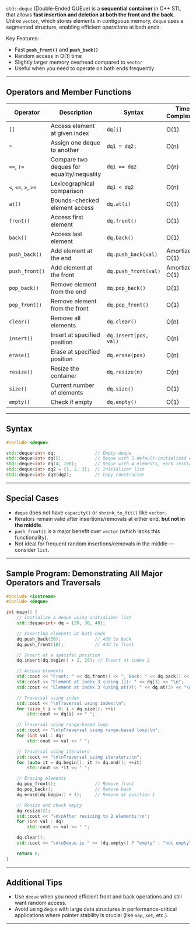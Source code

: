 `std::deque` (Double-Ended QUEue) is a **sequential container** in C++ STL that allows **fast insertion and deletion at both the front and the back**. Unlike `vector`, which stores elements in contiguous memory, `deque` uses a segmented structure, enabling efficient operations at both ends.

Key Features:
- Fast **`push_front()`** and **`push_back()`**
- Random access in O(1) time
- Slightly larger memory overhead compared to `vector`
- Useful when you need to operate on both ends frequently

---
## Operators and Member Functions

| Operator             | Description                                | Syntax                | Time Complexity | Example                        |
| -------------------- | ------------------------------------------ | --------------------- | --------------- | ------------------------------ |
| `[]`                 | Access element at given index              | `dq[i]`               | O(1)            | `int x = dq[1];`               |
| `=`                  | Assign one deque to another                | `dq1 = dq2;`          | O(n)            | `d1 = d2;`                     |
| `==`, `!=`           | Compare two deques for equality/inequality | `dq1 == dq2`          | O(n)            | `if (d1 != d2)`                |
| `<`, `<=`, `>`, `>=` | Lexicographical comparison                 | `dq1 < dq2`           | O(n)            | `if (d1 >= d2)`                |
| `at()`               | Bounds-checked element access              | `dq.at(i)`            | O(1)            | `int y = dq.at(2);`            |
| `front()`            | Access first element                       | `dq.front()`          | O(1)            | `int f = dq.front();`          |
| `back()`             | Access last element                        | `dq.back()`           | O(1)            | `int b = dq.back();`           |
| `push_back()`        | Add element at the end                     | `dq.push_back(val)`   | Amortized O(1)  | `dq.push_back(5);`             |
| `push_front()`       | Add element at the front                   | `dq.push_front(val)`  | Amortized O(1)  | `dq.push_front(1);`            |
| `pop_back()`         | Remove element from the end                | `dq.pop_back()`       | O(1)            | `dq.pop_back();`               |
| `pop_front()`        | Remove element from the front              | `dq.pop_front()`      | O(1)            | `dq.pop_front();`              |
| `clear()`            | Remove all elements                        | `dq.clear()`          | O(n)            | `dq.clear();`                  |
| `insert()`           | Insert at specified position               | `dq.insert(pos, val)` | O(n)            | `dq.insert(dq.begin()+1, 10);` |
| `erase()`            | Erase at specified position                | `dq.erase(pos)`       | O(n)            | `dq.erase(dq.begin());`        |
| `resize()`           | Resize the container                       | `dq.resize(n)`        | O(n)            | `dq.resize(5);`                |
| `size()`             | Current number of elements                 | `dq.size()`           | O(1)            | `dq.size();`                   |
| `empty()`            | Check if empty                             | `dq.empty()`          | O(1)            | `if (dq.empty())`              |

---
## Syntax

```cpp
#include <deque>

std::deque<int> dq;               // Empty deque
std::deque<int> dq(5);            // Deque with 5 default-initialized elements
std::deque<int> dq(4, 100);       // Deque with 4 elements, each initialized to 100
std::deque<int> dq2 = {1, 2, 3};  // Initializer list
std::deque<int> dq3(dq2);         // Copy constructor
```

---
## Special Cases

- `deque` does not have `capacity()` or `shrink_to_fit()` like `vector`.
- Iterators remain valid after insertions/removals at either end, **but not in the middle**.
- `push_front()` is a major benefit over `vector` (which lacks this functionality).
- Not ideal for frequent random insertions/removals in the middle — consider `list`.

---
## Sample Program: Demonstrating All Major Operators and Traversals

```cpp
#include <iostream>
#include <deque>

int main() {
    // Initialize a deque using initializer list
    std::deque<int> dq = {20, 30, 40};

    // Inserting elements at both ends
    dq.push_back(50);             // Add to back
    dq.push_front(10);            // Add to front

    // Insert at a specific position
    dq.insert(dq.begin() + 2, 25); // Insert at index 2

    // Access elements
    std::cout << "Front: " << dq.front() << ", Back: " << dq.back() << "\n";
    std::cout << "Element at index 3 (using []): " << dq[3] << "\n";
    std::cout << "Element at index 3 (using at()): " << dq.at(3) << "\n";

    // Traversal using index
    std::cout << "\nTraversal using index:\n";
    for (size_t i = 0; i < dq.size(); ++i)
        std::cout << dq[i] << " ";

    // Traversal using range-based loop
    std::cout << "\n\nTraversal using range-based loop:\n";
    for (int val : dq)
        std::cout << val << " ";

    // Traversal using iterators
    std::cout << "\n\nTraversal using iterators:\n";
    for (auto it = dq.begin(); it != dq.end(); ++it)
        std::cout << *it << " ";

    // Erasing elements
    dq.pop_front();               // Remove front
    dq.pop_back();                // Remove back
    dq.erase(dq.begin() + 1);     // Remove at position 1

    // Resize and check empty
    dq.resize(2);
    std::cout << "\n\nAfter resizing to 2 elements:\n";
    for (int val : dq)
        std::cout << val << " ";

    dq.clear();
    std::cout << "\n\nDeque is " << (dq.empty() ? "empty" : "not empty") << std::endl;

    return 0;
}
```

---
## Additional Tips

- Use `deque` when you need efficient front and back operations and still want random access.
- Avoid using `deque` with large data structures in performance-critical applications where pointer stability is crucial (like `map`, `set`, etc.).

---